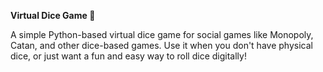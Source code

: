   **Virtual Dice Game 🎲**

   A simple Python-based virtual dice game for social games like Monopoly, Catan, and other dice-based games. Use it when you don't have physical dice, or just want a fun and easy way to roll dice digitally!

